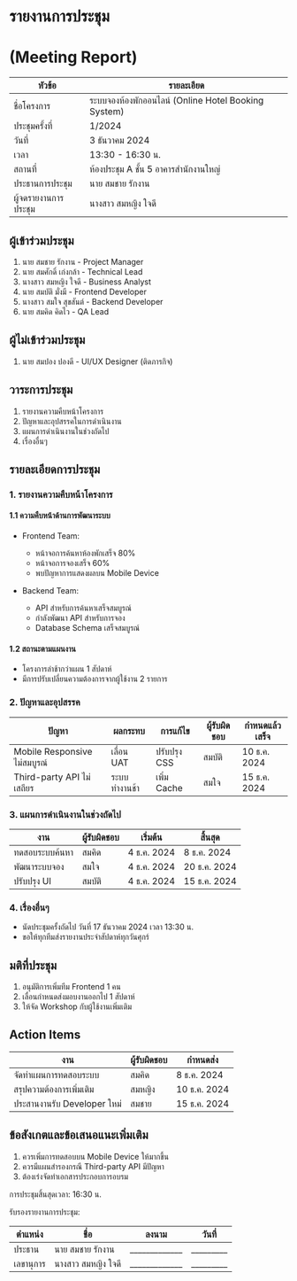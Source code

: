 # รายงานการประชุม
# (Meeting Report)

| หัวข้อ | รายละเอียด |
|-------|------------|
| ชื่อโครงการ | ระบบจองห้องพักออนไลน์ (Online Hotel Booking System) |
| ประชุมครั้งที่ | 1/2024 |
| วันที่ | 3 ธันวาคม 2024 |
| เวลา | 13:30 - 16:30 น. |
| สถานที่ | ห้องประชุม A ชั้น 5 อาคารสำนักงานใหญ่ |
| ประธานการประชุม | นาย สมชาย รักงาน |
| ผู้จดรายงานการประชุม | นางสาว สมหญิง ใจดี |

## ผู้เข้าร่วมประชุม
1. นาย สมชาย รักงาน - Project Manager
2. นาย สมศักดิ์ เก่งกล้า - Technical Lead
3. นางสาว สมหญิง ใจดี - Business Analyst
4. นาย สมบัติ มั่งมี - Frontend Developer
5. นางสาว สมใจ สุขสันต์ - Backend Developer
6. นาย สมคิด คิดไว - QA Lead

## ผู้ไม่เข้าร่วมประชุม
1. นาย สมปอง ปองดี - UI/UX Designer (ติดภารกิจ)

## วาระการประชุม
1. รายงานความคืบหน้าโครงการ
2. ปัญหาและอุปสรรคในการดำเนินงาน
3. แผนการดำเนินงานในช่วงถัดไป
4. เรื่องอื่นๆ

## รายละเอียดการประชุม

### 1. รายงานความคืบหน้าโครงการ
#### 1.1 ความคืบหน้าด้านการพัฒนาระบบ
- Frontend Team: 
  - หน้าจอการค้นหาห้องพักเสร็จ 80%
  - หน้าจอการจองเสร็จ 60%
  - พบปัญหาการแสดงผลบน Mobile Device

- Backend Team:
  - API สำหรับการค้นหาเสร็จสมบูรณ์
  - กำลังพัฒนา API สำหรับการจอง
  - Database Schema เสร็จสมบูรณ์

#### 1.2 สถานะตามแผนงาน
- โครงการล่าช้ากว่าแผน 1 สัปดาห์
- มีการปรับเปลี่ยนความต้องการจากผู้ใช้งาน 2 รายการ

### 2. ปัญหาและอุปสรรค

| ปัญหา | ผลกระทบ | การแก้ไข | ผู้รับผิดชอบ | กำหนดแล้วเสร็จ |
|-------|----------|---------|--------------|---------------|
| Mobile Responsive ไม่สมบูรณ์ | เลื่อน UAT | ปรับปรุง CSS | สมบัติ | 10 ธ.ค. 2024 |
| Third-party API ไม่เสถียร | ระบบทำงานช้า | เพิ่ม Cache | สมใจ | 15 ธ.ค. 2024 |

### 3. แผนการดำเนินงานในช่วงถัดไป

| งาน | ผู้รับผิดชอบ | เริ่มต้น | สิ้นสุด |
|-----|-------------|---------|---------|
| ทดสอบระบบค้นหา | สมคิด | 4 ธ.ค. 2024 | 8 ธ.ค. 2024 |
| พัฒนาระบบจอง | สมใจ | 4 ธ.ค. 2024 | 20 ธ.ค. 2024 |
| ปรับปรุง UI | สมบัติ | 4 ธ.ค. 2024 | 15 ธ.ค. 2024 |

### 4. เรื่องอื่นๆ
- นัดประชุมครั้งถัดไป วันที่ 17 ธันวาคม 2024 เวลา 13:30 น.
- ขอให้ทุกทีมส่งรายงานประจำสัปดาห์ทุกวันศุกร์

## มติที่ประชุม
1. อนุมัติการเพิ่มทีม Frontend 1 คน
2. เลื่อนกำหนดส่งมอบงานออกไป 1 สัปดาห์
3. ให้จัด Workshop กับผู้ใช้งานเพิ่มเติม

## Action Items

| งาน | ผู้รับผิดชอบ | กำหนดส่ง |
|-----|-------------|-----------|
| จัดทำแผนการทดสอบระบบ | สมคิด | 8 ธ.ค. 2024 |
| สรุปความต้องการเพิ่มเติม | สมหญิง | 10 ธ.ค. 2024 |
| ประสานงานรับ Developer ใหม่ | สมชาย | 15 ธ.ค. 2024 |

## ข้อสังเกตและข้อเสนอแนะเพิ่มเติม
1. ควรเพิ่มการทดสอบบน Mobile Device ให้มากขึ้น
2. ควรมีแผนสำรองกรณี Third-party API มีปัญหา
3. ต้องเร่งจัดทำเอกสารประกอบการอบรม

การประชุมสิ้นสุดเวลา: 16:30 น.

รับรองรายงานการประชุม:

| ตำแหน่ง | ชื่อ | ลงนาม | วันที่ |
|---------|-----|--------|--------|
| ประธาน | นาย สมชาย รักงาน | _____________ | _________ |
| เลขานุการ | นางสาว สมหญิง ใจดี | _____________ | _________ |

